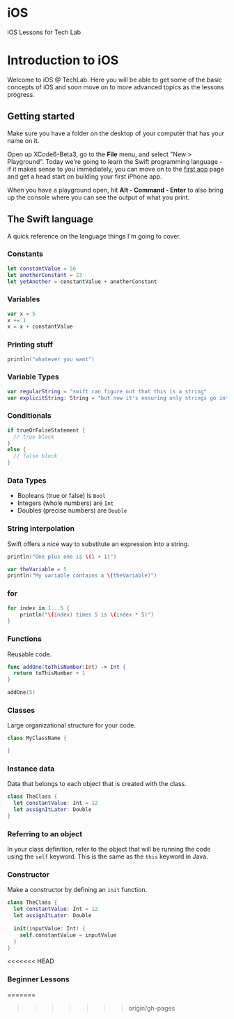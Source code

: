 # iOS
iOS Lessons for Tech Lab

Introduction to iOS
===

Welcome to iOS @ TechLab. Here you will be able to get some of the basic concepts of iOS 
and soon move on to more advanced topics as the lessons progress.


## Getting started

Make sure you have a folder on the desktop of your computer that has your name on it.

Open up XCode6-Beta3, go to the **File** menu, and select "New > Playground". Today we're going to learn the Swift programming language - if it makes sense to you immediately, you can move on to the [first app](first-app.md) page and get a head start on building your first iPhone app.

When you have a playground open, hit **Alt - Command - Enter** to also bring up the console where you can see the output of what you print.

## The Swift language

A quick reference on the language things I'm going to cover.

### Constants

```swift
let constantValue = 56
let anotherConstant = 23
let yetAnother = constantValue + anotherConstant
```

### Variables

```swift
var x = 5
x += 1
x = x + constantValue
```

### Printing stuff

```swift
println("whatever you want")
```

### Variable Types

```swift
var regularString = "swift can figure out that this is a string"
var explicitString: String = "but now it's ensuring only strings go into the variable"
```

### Conditionals

```swift
if trueOrFalseStatement {
  // true block
}
else {
  // false block
}
```

### Data Types

- Booleans (true or false) is `Bool`
- Integers (whole numbers) are `Int`
- Doubles (precise numbers) are `Double`

### String interpolation

Swift offers a nice way to substitute an expression into a string.
```swift
println("One plus one is \(1 + 1)")

var theVariable = 5
println("My variable contains a \(theVariable)")
```

### for

```swift
for index in 1...5 {
    println("\(index) times 5 is \(index * 5)")
}
```

### Functions

Reusable code.
```swift
func addOne(toThisNumber:Int) -> Int {
  return toThisNumber + 1
}

addOne(5)
```

### Classes

Large organizational structure for your code.

```swift
class MyClassName {

}
```

### Instance data

Data that belongs to each object that is created with the class.

```swift
class TheClass {
  let constantValue: Int = 12
  let assignItLater: Double
}
```

### Referring to an object

In your class definition, refer to the object that will be running the code using the `self` keyword. This is the same as the `this` keyword in Java.

### Constructor

Make a constructor by defining an `init` function.

```swift
class TheClass {
  let constantValue: Int = 12
  let assignItLater: Double
  
  init(inputValue: Int) {
    self.constantValue = inputValue
  }
}
```

<<<<<<< HEAD
### Beginner Lessons

=======
>>>>>>> origin/gh-pages

